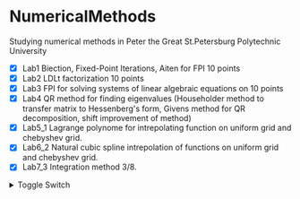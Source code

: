 # NumericalMethods
Studying numerical methods in Peter the Great St.Petersburg Polytechnic University

- [x] Lab1 Biection, Fixed-Point Iterations, Aiten for FPI 10 points
- [x] Lab2 LDLt factorization 10 points
- [x] Lab3 FPI for solving systems of linear algebraic equations on 10 points 
- [x] Lab4 QR method for finding eigenvalues (Householder method to transfer matrix to Hessenberg's form, Givens method for QR decomposition,
                                              shift improvement of method)
- [x] Lab5_1 Lagrange polynome for intrepolating function on uniform grid and chebyshev grid.
- [x] Lab6_2 Natural cubic spline intrepolation of functions on uniform grid and chebyshev grid.
- [x] Lab7_3 Integration method 3/8.

<details>
    <summary>Toggle Switch</summary>
    Foldable Content[enter image description here][1]
</details>
